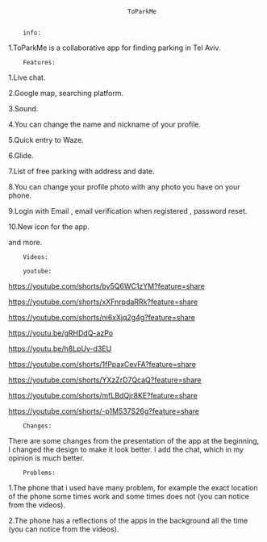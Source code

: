                                      ToParkMe
                              
                          
        info:

1.ToParkMe is a collaborative app for finding parking in Tel Aviv. 



        Features:

1.Live chat.

2.Google map, searching platform.

3.Sound.

4.You can change the name and nickname of your profile.

5.Quick entry to Waze.

6.Glide.

7.List of free parking with address and date.

8.You can change your profile photo with any photo you have on your phone.

9.Login with Email , email verification when registered , password reset.

10.New icon for the app.

and more.


        
        Videos:
        
        youtube:
        
https://youtube.com/shorts/by5Q6WC1zYM?feature=share

https://youtube.com/shorts/xXFnrpdaRRk?feature=share

https://youtube.com/shorts/ni6xXjq2g4g?feature=share

https://youtu.be/gRHDdQ-azPo

https://youtu.be/h8LpUv-d3EU

https://youtube.com/shorts/1fPpaxCevFA?feature=share

https://youtube.com/shorts/YXzZrD7QcaQ?feature=share

https://youtube.com/shorts/mfLBdQjr8KE?feature=share

https://youtube.com/shorts/-p1M537S26g?feature=share



        Changes:
        
There are some changes from the presentation of the app at the beginning, I changed the design to make it look better.
I add the chat, which in my opinion is much better.

        Problems:
        
1.The phone that i used have many problem, for example the exact location of the phone some times work and some times does not 
(you can notice from the videos).

2.The phone has a reflections of the apps in the background all the time (you can notice from the videos).




        


